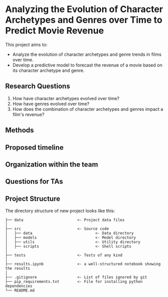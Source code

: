 # Analyzing the Evolution of Character Archetypes and Genres over Time to Predict Movie Revenue

This project aims to:
- Analyze the evolution of character archetypes and genre trends in films over time.
- Develop a predictive model to forecast the revenue of a movie based on its character archetype and genre.

## Research Questions

1. How have character archetypes evolved over time?
2. How have genres evolved over time?
3. How does the combination of character archetypes and genres impact a film's revenue?

## Methods

## Proposed timeline

## Organization within the team

## Questions for TAs


## Project Structure

The directory structure of new project looks like this:

```
├── data                        <- Project data files
│
├── src                         <- Source code
│   ├── data                            <- Data directory
│   ├── models                          <- Model directory
│   ├── utils                           <- Utility directory
│   ├── scripts                         <- Shell scripts
│
├── tests                       <- Tests of any kind
│
├── results.ipynb               <- a well-structured notebook showing the results
│
├── .gitignore                  <- List of files ignored by git
├── pip_requirements.txt        <- File for installing python dependencies
└── README.md
```

